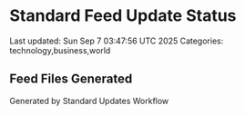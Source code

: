 # Standard Feed Update Status
Last updated: Sun Sep  7 03:47:56 UTC 2025
Categories: technology,business,world

## Feed Files Generated

Generated by Standard Updates Workflow
